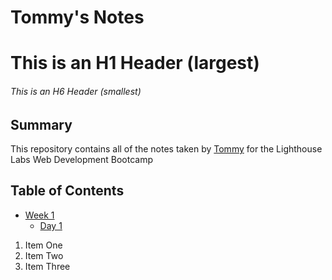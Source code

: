 # Tommy's Notes

# This is an H1 Header (largest)
###### This is an H6 Header (smallest)

## Summary

This repository contains all of the notes taken by [Tommy](https://www.lighthouselabs.ca/) for the Lighthouse Labs Web Development Bootcamp

## Table of Contents

* [Week 1](/Week_1)
  * [Day 1](/Week_1/Day_1)

1. Item One
2. Item Two
3. Item Three